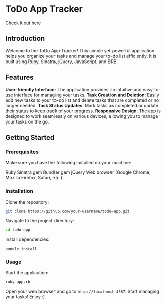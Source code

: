 # ToDo App Tracker

[Check it out here](https://todolist-sinatra-b00319384f84.herokuapp.com/lists)

## Introduction

Welcome to the ToDo App Tracker! This simple yet powerful application helps you organize your tasks and manage your to-do list efficiently. It is built using Ruby, Sinatra, jQuery, JavaScript, and ERB.

## Features

**User-friendly Interface**: The application provides an intuitive and easy-to-use interface for managing your tasks.
**Task Creation and Deletion**: Easily add new tasks to your to-do list and delete tasks that are completed or no longer needed.
**Task Status Updates**: Mark tasks as completed or update their status to keep track of your progress.
**Responsive Design**: The app is designed to work seamlessly on various devices, allowing you to manage your tasks on the go.

## Getting Started

### Prerequisites
Make sure you have the following installed on your machine:

Ruby
Sinatra gem
Bundler gem
jQuery
Web browser (Google Chrome, Mozilla Firefox, Safari, etc.)

### Installation
Clone the repository:
```bash
git clone https://github.com/your-username/todo-app.git
```

Navigate to the project directory:
```bash
cd todo-app
```

Install dependencies:
```bash
bundle install
```

### Usage
Start the application:
```bash
ruby app.rb
```

Open your web browser and go to `http://localhost:4567`.
Start managing your tasks! Enjoy :)
